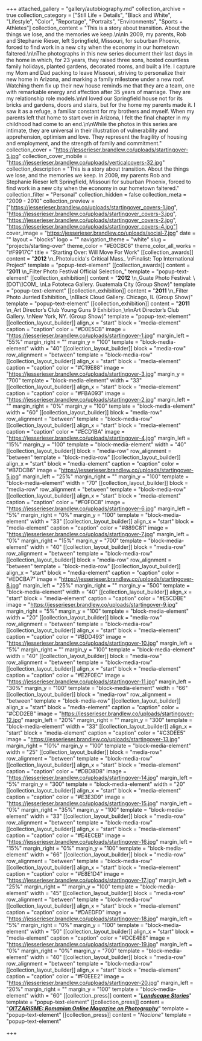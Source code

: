 +++
attached_gallery = "gallery/autobiography.md"
collection_archive = true
collection_category = ["Still Life + Details", "Black and White", "Lifestyle", "Color", "Reportage", "Portraits", "Environments", "Sports + Athletes"]
collection_content = "This is a story about transition. About the things we lose, and the memories we keep.\n\nIn 2009, my parents, Rob and Stephanie Rieser, left Springfield, Missouri, for suburban Phoenix, forced to find work in a new city when the economy in our hometown faltered.\n\nThe photographs in this new series document their last days in the home in which, for 23 years, they raised three sons, hosted countless family holidays, planted gardens, decorated rooms, and built a life. I capture my Mom and Dad packing to leave Missouri, striving to personalize their new home in Arizona, and marking a family milestone under a new roof. Watching them fix up their new house reminds me that they are a team, one with remarkable energy and affection after 35 years of marriage. They are my relationship role models.\n\nI loved our Springfield house not for its bricks and gardens, doors and stairs, but for the home my parents made it. I saw it as a refuge, a familiar constant for my brothers and myself. When my parents left that home to start over in Arizona, I felt the final chapter in my childhood had come to an end.\n\nWhile the photos in this series are intimate, they are universal in their illustration of vulnerability and apprehension, optimism and love. They represent the fragility of housing and employment, and the strength of family and commitment."
collection_cover = "https://jesserieser.brandlew.co/uploads/startingover-5.jpg"
collection_cover_mobile = "https://jesserieser.brandlew.co/uploads/verticalcovers-32.jpg"
collection_description = "This is a story about transition. About the things we lose, and the memories we keep. In 2009, my parents Rob and Stephanie Rieser left Springfield, Missouri for suburban Phoenix, forced to find work in a new city when the economy in our hometown faltered."
collection_filter = "Personal"
collection_hidden = false
collection_meta = "2009 - 2010"
collection_preview = ["https://jesserieser.brandlew.co/uploads/startingover_covers-1.jpg", "https://jesserieser.brandlew.co/uploads/startingover_covers-3.jpg", "https://jesserieser.brandlew.co/uploads/startingover_covers-2.jpg", "https://jesserieser.brandlew.co/uploads/startingover_covers-4.jpg"]
cover_image = "https://jesserieser.brandlew.co/uploads/social-7.jpg"
date = ""
layout = "blocks"
logo = ""
navigation_theme = "white"
slug = "projects/starting-over"
theme_color = "#E0CBC6"
theme_color_all_works = "#F9917C"
title = "Starting Over: Will Move For Work"
[[collection_awards]]
content = "**2012**  \n_Photolucida's Critical Mass_  \nFinalist: Top International Project"
template = "popup-text-element"
[[collection_awards]]
content = "**2011**  \n_Filter Photo Festival Official Selection_"
template = "popup-text-element"
[[collection_exhibition]]
content = "**2012**  \n_Guate Photo Festival: \\[DOT\\]COM_  \nLa Fototeca Gallery. Guatemala City (Group Show)"
template = "popup-text-element"
[[collection_exhibition]]
content = "**2011**  \n_Filter Photo Jurried Exhibition_  \nBlack Cloud Gallery. Chicago, IL (Group Show)"
template = "popup-text-element"
[[collection_exhibition]]
content = "**2011**  \n_Art Director’s Club Young Guns 9 Exhibition_\n\nArt Director’s Club Gallery.   \nNew York, NY. (Group Show)"
template = "popup-text-element"
[[collection_layout_builder]]
align_x = "start"
block = "media-element"
caption = "caption"
color = "#D0E5CB"
image = "https://jesserieser.brandlew.co/uploads/startingover-1.jpg"
margin_left = "55%"
margin_right = ""
margin_y = "100"
template = "block-media-element"
width = "40"
[[collection_layout_builder]]
block = "media-row"
row_alignment = "between"
template = "block-media-row"
[[collection_layout_builder]]
align_x = "start"
block = "media-element"
caption = "caption"
color = "#C19E88"
image = "https://jesserieser.brandlew.co/uploads/startingover-3.jpg"
margin_y = "700"
template = "block-media-element"
width = "33"
[[collection_layout_builder]]
align_x = "start"
block = "media-element"
caption = "caption"
color = "#FBA093"
image = "https://jesserieser.brandlew.co/uploads/startingover-2.jpg"
margin_left = ""
margin_right = "0%"
margin_y = "100"
template = "block-media-element"
width = "60"
[[collection_layout_builder]]
block = "media-row"
row_alignment = "between"
template = "block-media-row"
[[collection_layout_builder]]
align_x = "start"
block = "media-element"
caption = "caption"
color = "#ECD1BA"
image = "https://jesserieser.brandlew.co/uploads/startingover-4.jpg"
margin_left = "15%"
margin_y = "100"
template = "block-media-element"
width = "40"
[[collection_layout_builder]]
block = "media-row"
row_alignment = "between"
template = "block-media-row"
[[collection_layout_builder]]
align_x = "start"
block = "media-element"
caption = "caption"
color = "#B7DCB6"
image = "https://jesserieser.brandlew.co/uploads/startingover-5.jpg"
margin_left = "25%"
margin_right = ""
margin_y = "100"
template = "block-media-element"
width = "70"
[[collection_layout_builder]]
block = "media-row"
row_alignment = "between"
template = "block-media-row"
[[collection_layout_builder]]
align_x = "start"
block = "media-element"
caption = "caption"
color = "#F0F0C8"
image = "https://jesserieser.brandlew.co/uploads/startingover-6.jpg"
margin_left = "5%"
margin_right = "0%"
margin_y = "100"
template = "block-media-element"
width = "33"
[[collection_layout_builder]]
align_x = "start"
block = "media-element"
caption = "caption"
color = "#889C81"
image = "https://jesserieser.brandlew.co/uploads/startingover-7.jpg"
margin_left = "0%"
margin_right = "15%"
margin_y = "700"
template = "block-media-element"
width = "40"
[[collection_layout_builder]]
block = "media-row"
row_alignment = "between"
template = "block-media-row"
[[collection_layout_builder]]
block = "media-row"
row_alignment = "between"
template = "block-media-row"
[[collection_layout_builder]]
align_x = "start"
block = "media-element"
caption = "caption"
color = "#EDCBA7"
image = "https://jesserieser.brandlew.co/uploads/startingover-8.jpg"
margin_left = "25%"
margin_right = ""
margin_y = "500"
template = "block-media-element"
width = "40"
[[collection_layout_builder]]
align_x = "start"
block = "media-element"
caption = "caption"
color = "#E5CDBE"
image = "https://jesserieser.brandlew.co/uploads/startingover-9.jpg"
margin_right = "5%"
margin_y = "100"
template = "block-media-element"
width = "20"
[[collection_layout_builder]]
block = "media-row"
row_alignment = "between"
template = "block-media-row"
[[collection_layout_builder]]
align_x = "start"
block = "media-element"
caption = "caption"
color = "#BDD493"
image = "https://jesserieser.brandlew.co/uploads/startingover-10.jpg"
margin_left = "5%"
margin_right = ""
margin_y = "100"
template = "block-media-element"
width = "40"
[[collection_layout_builder]]
block = "media-row"
row_alignment = "between"
template = "block-media-row"
[[collection_layout_builder]]
align_x = "start"
block = "media-element"
caption = "caption"
color = "#E2F0EC"
image = "https://jesserieser.brandlew.co/uploads/startingover-11.jpg"
margin_left = "30%"
margin_y = "100"
template = "block-media-element"
width = "66"
[[collection_layout_builder]]
block = "media-row"
row_alignment = "between"
template = "block-media-row"
[[collection_layout_builder]]
align_x = "start"
block = "media-element"
caption = "caption"
color = "#CDD2EB"
image = "https://jesserieser.brandlew.co/uploads/startingover-12.jpg"
margin_left = "20%"
margin_right = ""
margin_y = "300"
template = "block-media-element"
width = "33"
[[collection_layout_builder]]
align_x = "start"
block = "media-element"
caption = "caption"
color = "#C3DEE5"
image = "https://jesserieser.brandlew.co/uploads/startingover-13.jpg"
margin_right = "10%"
margin_y = "100"
template = "block-media-element"
width = "25"
[[collection_layout_builder]]
block = "media-row"
row_alignment = "between"
template = "block-media-row"
[[collection_layout_builder]]
align_x = "start"
block = "media-element"
caption = "caption"
color = "#DBD8D8"
image = "https://jesserieser.brandlew.co/uploads/startingover-14.jpg"
margin_left = "5%"
margin_y = "300"
template = "block-media-element"
width = "20"
[[collection_layout_builder]]
align_x = "start"
block = "media-element"
caption = "caption"
color = "#E3E3D9"
image = "https://jesserieser.brandlew.co/uploads/startingover-15.jpg"
margin_left = "0%"
margin_right = "35%"
margin_y = "100"
template = "block-media-element"
width = "33"
[[collection_layout_builder]]
block = "media-row"
row_alignment = "between"
template = "block-media-row"
[[collection_layout_builder]]
align_x = "start"
block = "media-element"
caption = "caption"
color = "#E4ECEB"
image = "https://jesserieser.brandlew.co/uploads/startingover-16.jpg"
margin_left = "15%"
margin_right = "0%"
margin_y = "100"
template = "block-media-element"
width = "66"
[[collection_layout_builder]]
block = "media-row"
row_alignment = "between"
template = "block-media-row"
[[collection_layout_builder]]
align_x = "start"
block = "media-element"
caption = "caption"
color = "#E8E1D4"
image = "https://jesserieser.brandlew.co/uploads/startingover-17.jpg"
margin_left = "25%"
margin_right = ""
margin_y = "100"
template = "block-media-element"
width = "45"
[[collection_layout_builder]]
block = "media-row"
row_alignment = "between"
template = "block-media-row"
[[collection_layout_builder]]
align_x = "start"
block = "media-element"
caption = "caption"
color = "#DAEDFD"
image = "https://jesserieser.brandlew.co/uploads/startingover-18.jpg"
margin_left = "5%"
margin_right = "0%"
margin_y = "100"
template = "block-media-element"
width = "50"
[[collection_layout_builder]]
align_x = "start"
block = "media-element"
caption = "caption"
color = "#DCE4E8"
image = "https://jesserieser.brandlew.co/uploads/startingover-19.jpg"
margin_left = "0%"
margin_right = "0%"
margin_y = "700"
template = "block-media-element"
width = "40"
[[collection_layout_builder]]
block = "media-row"
row_alignment = "between"
template = "block-media-row"
[[collection_layout_builder]]
align_x = "start"
block = "media-element"
caption = "caption"
color = "#F0EEE2"
image = "https://jesserieser.brandlew.co/uploads/startingover-20.jpg"
margin_left = "20%"
margin_right = ""
margin_y = "100"
template = "block-media-element"
width = "60"
[[collection_press]]
content = "[**_Landscape Stories_**](http://landscape-stories.tumblr.com/post/112393878318/ls-18-family-submission-jesse-rieser)"
template = "popup-text-element"
[[collection_press]]
content = "[**_OITZARISME: Romanian Online Magazine on Photography_**](http://www.oitzarisme.ro/2011/07/04/jesse-rieser-starting-over/)"
template = "popup-text-element"
[[collection_press]]
content = "_Nacione_"
template = "popup-text-element"

+++
